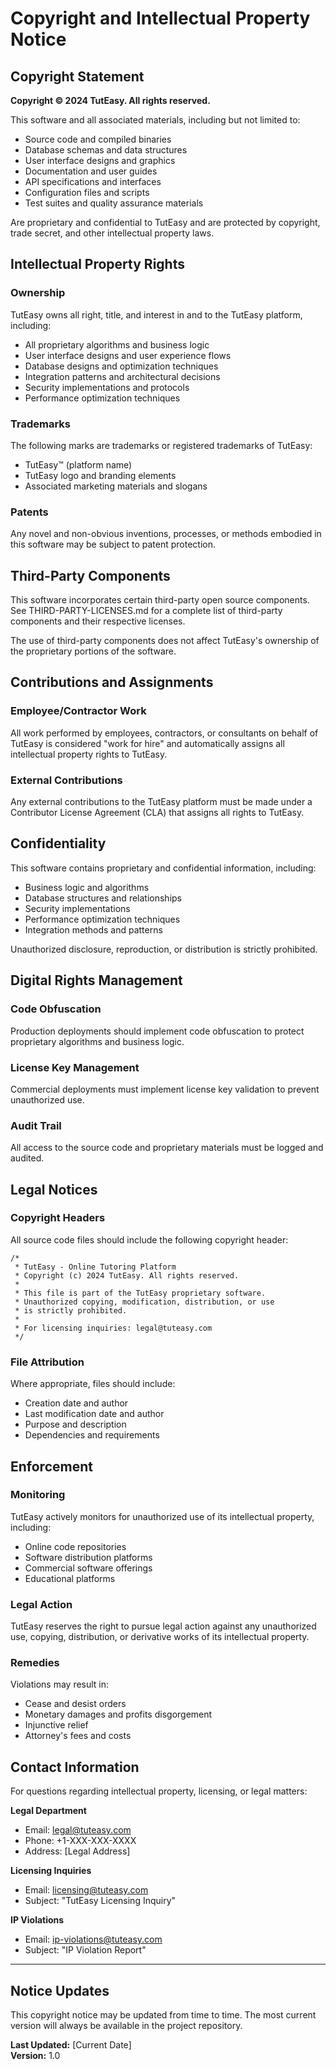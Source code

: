 # Copyright and Intellectual Property Notice

## Copyright Statement

**Copyright © 2024 TutEasy. All rights reserved.**

This software and all associated materials, including but not limited to:
- Source code and compiled binaries
- Database schemas and data structures
- User interface designs and graphics
- Documentation and user guides
- API specifications and interfaces
- Configuration files and scripts
- Test suites and quality assurance materials

Are proprietary and confidential to TutEasy and are protected by copyright, trade secret, and other intellectual property laws.

## Intellectual Property Rights

### Ownership
TutEasy owns all right, title, and interest in and to the TutEasy platform, including:
- All proprietary algorithms and business logic
- User interface designs and user experience flows
- Database designs and optimization techniques
- Integration patterns and architectural decisions
- Security implementations and protocols
- Performance optimization techniques

### Trademarks
The following marks are trademarks or registered trademarks of TutEasy:
- TutEasy™ (platform name)
- TutEasy logo and branding elements
- Associated marketing materials and slogans

### Patents
Any novel and non-obvious inventions, processes, or methods embodied in this software may be subject to patent protection.

## Third-Party Components

This software incorporates certain third-party open source components. See THIRD-PARTY-LICENSES.md for a complete list of third-party components and their respective licenses.

The use of third-party components does not affect TutEasy's ownership of the proprietary portions of the software.

## Contributions and Assignments

### Employee/Contractor Work
All work performed by employees, contractors, or consultants on behalf of TutEasy is considered "work for hire" and automatically assigns all intellectual property rights to TutEasy.

### External Contributions
Any external contributions to the TutEasy platform must be made under a Contributor License Agreement (CLA) that assigns all rights to TutEasy.

## Confidentiality

This software contains proprietary and confidential information, including:
- Business logic and algorithms
- Database structures and relationships
- Security implementations
- Performance optimization techniques
- Integration methods and patterns

Unauthorized disclosure, reproduction, or distribution is strictly prohibited.

## Digital Rights Management

### Code Obfuscation
Production deployments should implement code obfuscation to protect proprietary algorithms and business logic.

### License Key Management
Commercial deployments must implement license key validation to prevent unauthorized use.

### Audit Trail
All access to the source code and proprietary materials must be logged and audited.

## Legal Notices

### Copyright Headers
All source code files should include the following copyright header:

```
/*
 * TutEasy - Online Tutoring Platform
 * Copyright (c) 2024 TutEasy. All rights reserved.
 * 
 * This file is part of the TutEasy proprietary software.
 * Unauthorized copying, modification, distribution, or use
 * is strictly prohibited.
 * 
 * For licensing inquiries: legal@tuteasy.com
 */
```

### File Attribution
Where appropriate, files should include:
- Creation date and author
- Last modification date and author
- Purpose and description
- Dependencies and requirements

## Enforcement

### Monitoring
TutEasy actively monitors for unauthorized use of its intellectual property, including:
- Online code repositories
- Software distribution platforms
- Commercial software offerings
- Educational platforms

### Legal Action
TutEasy reserves the right to pursue legal action against any unauthorized use, copying, distribution, or derivative works of its intellectual property.

### Remedies
Violations may result in:
- Cease and desist orders
- Monetary damages and profits disgorgement
- Injunctive relief
- Attorney's fees and costs

## Contact Information

For questions regarding intellectual property, licensing, or legal matters:

**Legal Department**
- Email: legal@tuteasy.com
- Phone: +1-XXX-XXX-XXXX
- Address: [Legal Address]

**Licensing Inquiries**
- Email: licensing@tuteasy.com
- Subject: "TutEasy Licensing Inquiry"

**IP Violations**
- Email: ip-violations@tuteasy.com
- Subject: "IP Violation Report"

---

## Notice Updates

This copyright notice may be updated from time to time. The most current version will always be available in the project repository.

**Last Updated:** [Current Date]  
**Version:** 1.0 